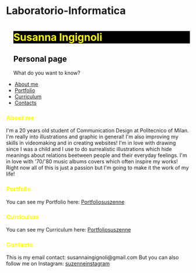 # Laboratorio-Informatica
<html>
<head>
<style>
body {
    background-image: url("paper.gif");
}
</style>
</head>
<body>
<h1 style="color:yellow;background-color:black;margin-left:20px"> Susanna Ingignoli </h1>
<h2 style="color:black;margin-left:20px">Personal page</h2>

<p style="margin-left:20px">
What do you want to know?
<ul>
<li> <a href="#Aboutme">About me</a> </li>
<li> <a href="#Portfolio">Portfolio</a> </li>
<li> <a href="#Curriculum">Curriculum</a> </li>
<li> <a href="#Contacts">Contacts</a> </li>
</ul>
</p>

<p style="margin-left:20px">
<h3 style="color:yellow" id="About me">About me</h3>
I'm a 20 years old student of Communication Design at Politecnico of Milan. 
I'm really into illustrations and graphic in general!
I'm also improving my skills in videomaking and in creating websites!
I'm in love with drawing since I was a child and I use to do surrealistic illustrations which hide meanings about relations beetween people and their everyday feelings.
I'm in love with '70/'80 music albums covers which often inspire my works!
Right now all of this is just a passion but I'm going to make it the work of my life!  
</p>

<p style="margin-left:20px">
<h3 style="color:yellow" id="Portfolio">Portfolio</h3>
You can see my Portfolio here: <a href="https//:suszenneportfolio">Portfoliosuszenne</a>
</p>

<p style="margin-left:20px">
<h3 style="color:yellow" id="Curriculum">Curriculum</h3>
You can see my Curriculum here: <a href="https//:suszennecurriculum">Portfoliosuszenne</a>
</p>

<p style="margin-left:20px">
<h3 style="color:yellow" id="Contacts">Contacts</h3>
This is my email contact: susannaingignoli@gmail.com
But you can also follow me on Instagram: <a href="https://www.instagram.com/suszenne/">suzenneinstagram</a>
</p>
</body>
</html>
